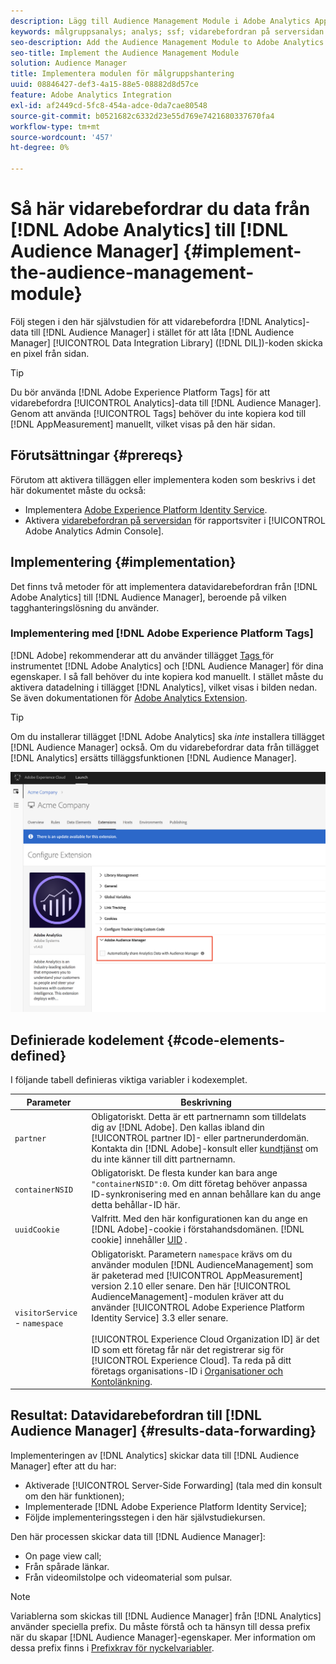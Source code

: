 ```yaml
---
description: Lägg till Audience Management Module i Adobe Analytics AppMeasurement för att vidarebefordra analysdata till Audience Manager i stället för att låta Audience Manager Data Integration Library-koden (DIL) skicka en pixel från sidan.
keywords: målgruppsanalys; analys; ssf; vidarebefordran på serversidan
seo-description: Add the Audience Management Module to Adobe Analytics AppMeasurement to forward Analytics data to Audience Manager instead of having the Audience Manager Data Integration Library (DIL) code send a pixel from the page.
seo-title: Implement the Audience Management Module
solution: Audience Manager
title: Implementera modulen för målgruppshantering
uuid: 08846427-def3-4a15-88e5-08882d8d57ce
feature: Adobe Analytics Integration
exl-id: af2449cd-5fc8-454a-adce-0da7cae80548
source-git-commit: b0521682c6332d23e55d769e7421680337670fa4
workflow-type: tm+mt
source-wordcount: '457'
ht-degree: 0%

---
```


# Så här vidarebefordrar du data från [!DNL Adobe Analytics] till [!DNL Audience Manager] {#implement-the-audience-management-module}

Följ stegen i den här självstudien för att vidarebefordra [!DNL Analytics]-data till [!DNL Audience Manager] i stället för att låta [!DNL Audience Manager] [!UICONTROL Data Integration Library] ([!DNL DIL])-koden skicka en pixel från sidan.

>[!TIP]
>
>Du bör använda [!DNL Adobe Experience Platform Tags] för att vidarebefordra [!UICONTROL Analytics]-data till [!DNL Audience Manager]. Genom att använda [!UICONTROL Tags] behöver du inte kopiera kod till [!DNL AppMeasurement] manuellt, vilket visas på den här sidan.

## Förutsättningar {#prereqs}

Förutom att aktivera tilläggen eller implementera koden som beskrivs i det här dokumentet måste du också:

* Implementera [Adobe Experience Platform Identity Service](https://experienceleague.adobe.com/docs/id-service/using/home.html).
* Aktivera [vidarebefordran på serversidan](https://experienceleague.adobe.com/docs/analytics/admin/admin-tools/server-side-forwarding/ssf.html) för rapportsviter i [!UICONTROL Adobe Analytics Admin Console].

## Implementering {#implementation}

Det finns två metoder för att implementera datavidarebefordran från [!DNL Adobe Analytics] till [!DNL Audience Manager], beroende på vilken tagghanteringslösning du använder.

### Implementering med [!DNL Adobe Experience Platform Tags]

[!DNL Adobe] rekommenderar att du använder tillägget [ Tags ](https://experienceleague.adobe.com/docs/experience-platform/tags/home.html?lang=en) för instrumentet [!DNL Adobe Analytics] och [!DNL Audience Manager] för dina egenskaper. I så fall behöver du inte kopiera kod manuellt. I stället måste du aktivera datadelning i tillägget [!DNL Analytics], vilket visas i bilden nedan. Se även dokumentationen för [Adobe Analytics Extension](https://experienceleague.adobe.com/docs/experience-platform/tags/extensions/adobe/analytics/overview.html#adobe-audience-manager).

>[!TIP]
>
>Om du installerar tillägget [!DNL Adobe Analytics] ska *inte* installera tillägget [!DNL Audience Manager] också. Om du vidarebefordrar data från tillägget [!DNL Analytics] ersätts tilläggsfunktionen [!DNL Audience Manager].

![Så här aktiverar du datadelning från Adobe Analytics-tillägget till Audience Manager](/help/using/integration/assets/analytics-to-aam.png)

## Definierade kodelement {#code-elements-defined}

I följande tabell definieras viktiga variabler i kodexemplet.

| Parameter | Beskrivning |
|--- |--- |
| `partner` | Obligatoriskt. Detta är ett partnernamn som tilldelats dig av [!DNL Adobe]. Den kallas ibland din [!UICONTROL partner ID]- eller partnerunderdomän.  Kontakta din [!DNL Adobe]-konsult eller [kundtjänst](https://helpx.adobe.com/marketing-cloud/contact-support.html) om du inte känner till ditt partnernamn. |
| `containerNSID` | Obligatoriskt. De flesta kunder kan bara ange `"containerNSID":0`. Om ditt företag behöver anpassa ID-synkronisering med en annan behållare kan du ange detta behållar-ID här. |
| `uuidCookie` | Valfritt. Med den här konfigurationen kan du ange en [!DNL Adobe]-cookie i förstahandsdomänen. [!DNL cookie] innehåller [UID](../../reference/ids-in-aam.md) . |
| `visitorService` - `namespace` | Obligatoriskt. Parametern `namespace` krävs om du använder modulen [!DNL AudienceManagement] som är paketerad med [!UICONTROL AppMeasurement] version 2.10 eller senare. Den här [!UICONTROL AudienceManagement]-modulen kräver att du använder [!UICONTROL Adobe Experience Platform Identity Service] 3.3 eller senare. <br><br>[!UICONTROL Experience Cloud Organization ID] är det ID som ett företag får när det registrerar sig för [!UICONTROL Experience Cloud]. Ta reda på ditt företags organisations-ID i [Organisationer och Kontolänkning](https://experienceleague.adobe.com/docs/core-services/interface/manage-users-and-products/organizations.html). |

## Resultat: Datavidarebefordran till [!DNL Audience Manager] {#results-data-forwarding}

Implementeringen av [!DNL Analytics] skickar data till [!DNL Audience Manager] efter att du har:

* Aktiverade [!UICONTROL Server-Side Forwarding] (tala med din konsult om den här funktionen);
* Implementerade [!DNL Adobe Experience Platform Identity Service];
* Följde implementeringsstegen i den här självstudiekursen.

Den här processen skickar data till [!DNL Audience Manager]:

* On page view call;
* Från spårade länkar.
* Från videomilstolpe och videomaterial som pulsar.

>[!NOTE]
>
>Variablerna som skickas till [!DNL Audience Manager] från [!DNL Analytics] använder speciella prefix. Du måste förstå och ta hänsyn till dessa prefix när du skapar [!DNL Audience Manager]-egenskaper. Mer information om dessa prefix finns i [Prefixkrav för nyckelvariabler](../../features/traits/trait-variable-prefixes.md).
